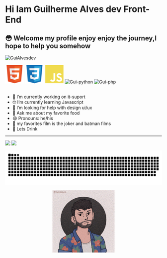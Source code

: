 <h1> Hi Iam Guilherme Alves dev Front-End <br>

<h2>😳 Welcome my profile enjoy enjoy the journey,I hope to help you somehow</h2>
 
</div>

![GuiAlvesdev](https://github-readme-stats.vercel.app/api?username=GuiAlvesdev&hide=contribs,prs)
 
</div>
 
 
 
 
<div>
<img  alt="Gui-HTML" height="60" width="60" src="https://raw.githubusercontent.com/devicons/devicon/master/icons/html5/html5-original.svg">
<img  alt="Gui-CSS" height="60" width="60" src="https://raw.githubusercontent.com/devicons/devicon/master/icons/css3/css3-original.svg">
<img  alt="Gui-Js" height="60" width="60" src="https://raw.githubusercontent.com/devicons/devicon/master/icons/javascript/javascript-plain.svg">
<img  alt="Gui-python" height="60" width="60" src="https://img.icons8.com/fluency/96/000000/python.png"/>
<img  alt="Gui-php"  height="70" width="70"  src="https://cdn.jsdelivr.net/gh/devicons/devicon/icons/php/php-original.svg" />
</div><br>
 
- 🔭 I’m currently working on it-suport
- 🤓 I’m currently learning Javascript
- 🤔 I’m looking for help with design ui/ux
- 💬 Ask me about my favorite food
- 😄 Pronouns: he/his
- 🤡 my favorites film is the joker and batman films
- 🍻 Lets Drink
 
<hr>

<a href="https://www.linkedin.com/in/guilherme-alves-163783156" target="_blank"><img src="https://img.shields.io/badge/-LinkedIn-%230077B5?style=for-the-badge&logo=linkedin&logoColor=white" target="_blank"></a>
<a href="https://instagram.com/eoguibs" target="_blank"><img src="https://img.shields.io/badge/-Instagram-%23E4405F?style=for-the-badge&logo=instagram&logoColor=white" target="_blank"></a>

![Snake animation](https://github.com/GuiAlvesdev/GuiAlvesdev/blob/output/github-contribution-grid-snake.svg)
</div>

<div align="center">
<img class="profile" src="https://github.com/GuiAlvesdev/GuiAlvesdev/blob/main/GIFPAL-20220118001134.gif" heigth="200px" width="200px"  />
</div>

